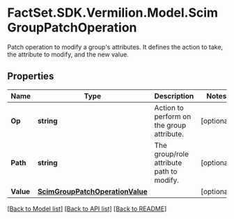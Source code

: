 # FactSet.SDK.Vermilion.Model.ScimGroupPatchOperation
Patch operation to modify a group's attributes. It defines the action to take, the attribute to modify, and the new value.

## Properties

Name | Type | Description | Notes
------------ | ------------- | ------------- | -------------
**Op** | **string** | Action to perform on the group attribute. | [optional] 
**Path** | **string** | The group/role attribute path to modify. | [optional] 
**Value** | [**ScimGroupPatchOperationValue**](ScimGroupPatchOperationValue.md) |  | [optional] 

[[Back to Model list]](../README.md#documentation-for-models) [[Back to API list]](../README.md#documentation-for-api-endpoints) [[Back to README]](../README.md)

